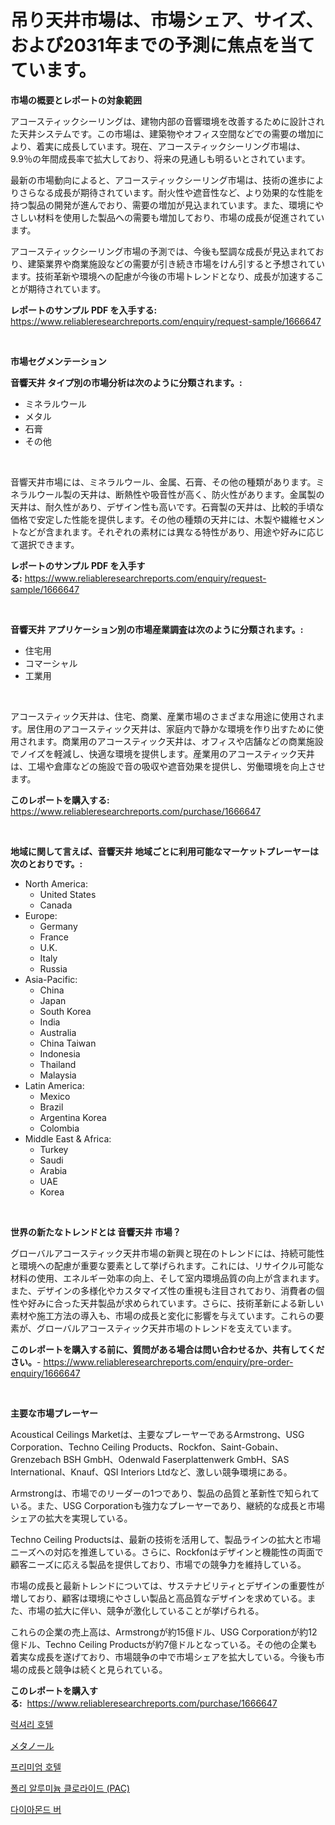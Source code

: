 <p><h1>吊り天井市場は、市場シェア、サイズ、および2031年までの予測に焦点を当てています。</h1></p><p><strong>市場の概要とレポートの対象範囲</strong></p>
<p><p>アコースティックシーリングは、建物内部の音響環境を改善するために設計された天井システムです。この市場は、建築物やオフィス空間などでの需要の増加により、着実に成長しています。現在、アコースティックシーリング市場は、9.9％の年間成長率で拡大しており、将来の見通しも明るいとされています。</p><p>最新の市場動向によると、アコースティックシーリング市場は、技術の進歩によりさらなる成長が期待されています。耐火性や遮音性など、より効果的な性能を持つ製品の開発が進んでおり、需要の増加が見込まれています。また、環境にやさしい材料を使用した製品への需要も増加しており、市場の成長が促進されています。</p><p>アコースティックシーリング市場の予測では、今後も堅調な成長が見込まれており、建築業界や商業施設などの需要が引き続き市場をけん引すると予想されています。技術革新や環境への配慮が今後の市場トレンドとなり、成長が加速することが期待されています。</p></p>
<p><strong>レポートのサンプル PDF を入手する:</strong> <a href="https://www.reliableresearchreports.com/enquiry/request-sample/1666647">https://www.reliableresearchreports.com/enquiry/request-sample/1666647</a></p>
<p>&nbsp;</p>
<p><strong>市場セグメンテーション</strong></p>
<p><strong>音響天井 タイプ別の市場分析は次のように分類されます。:</strong></p>
<p><ul><li>ミネラルウール</li><li>メタル</li><li>石膏</li><li>その他</li></ul></p>
<p>&nbsp;</p>
<p><p>音響天井市場には、ミネラルウール、金属、石膏、その他の種類があります。ミネラルウール製の天井は、断熱性や吸音性が高く、防火性があります。金属製の天井は、耐久性があり、デザイン性も高いです。石膏製の天井は、比較的手頃な価格で安定した性能を提供します。その他の種類の天井には、木製や繊維セメントなどが含まれます。それぞれの素材には異なる特性があり、用途や好みに応じて選択できます。</p></p>
<p><strong>レポートのサンプル PDF を入手する:</strong>&nbsp;<a href="https://www.reliableresearchreports.com/enquiry/request-sample/1666647">https://www.reliableresearchreports.com/enquiry/request-sample/1666647</a></p>
<p>&nbsp;</p>
<p><strong> 音響天井 アプリケーション別の市場産業調査は次のように分類されます。:</strong></p>
<p><ul><li>住宅用</li><li>コマーシャル</li><li>工業用</li></ul></p>
<p>&nbsp;</p>
<p><p>アコースティック天井は、住宅、商業、産業市場のさまざまな用途に使用されます。居住用のアコースティック天井は、家庭内で静かな環境を作り出すために使用されます。商業用のアコースティック天井は、オフィスや店舗などの商業施設でノイズを軽減し、快適な環境を提供します。産業用のアコースティック天井は、工場や倉庫などの施設で音の吸収や遮音効果を提供し、労働環境を向上させます。</p></p>
<p><strong>このレポートを購入する:</strong>&nbsp; <a href="https://www.reliableresearchreports.com/purchase/1666647">https://www.reliableresearchreports.com/purchase/1666647</a></p>
<p>&nbsp;</p>
<p><strong>地域に関して言えば、音響天井 地域ごとに利用可能なマーケットプレーヤーは次のとおりです。:</strong></p>
<p><ul>
    <li>
        North America:
        <ul>
            <li>United States</li>
            <li>Canada</li>
        </ul>
    </li>
    <li>
        Europe:
        <ul>
            <li>Germany</li>
            <li>France</li>
            <li>U.K.</li>
            <li>Italy</li>
            <li>Russia</li>
        </ul>
    </li>
    <li>
        Asia-Pacific:
        <ul>
            <li>China</li>
            <li>Japan</li>
            <li>South Korea</li>
            <li>India</li>
            <li>Australia</li>
            <li>China Taiwan</li>
            <li>Indonesia</li>
            <li>Thailand</li>
            <li>Malaysia</li>
        </ul>
    </li>
    <li>
        Latin America:
        <ul>
            <li>Mexico</li>
            <li>Brazil</li>
            <li>Argentina Korea</li>
            <li>Colombia</li>
        </ul>
    </li>
    <li>
        Middle East & Africa:
        <ul>
            <li>Turkey</li>
            <li>Saudi</li>
            <li>Arabia</li>
            <li>UAE</li>
            <li>Korea</li>
        </ul>
    </li>
    </ul></p>
<p>&nbsp;</p>
<p><strong>世界の新たなトレンドとは 音響天井 市場？</strong></p>
<p><p>グローバルアコースティック天井市場の新興と現在のトレンドには、持続可能性と環境への配慮が重要な要素として挙げられます。これには、リサイクル可能な材料の使用、エネルギー効率の向上、そして室内環境品質の向上が含まれます。また、デザインの多様化やカスタマイズ性の重視も注目されており、消費者の個性や好みに合った天井製品が求められています。さらに、技術革新による新しい素材や施工方法の導入も、市場の成長と変化に影響を与えています。これらの要素が、グローバルアコースティック天井市場のトレンドを支えています。</p></p>
<p><strong>このレポートを購入する前に、質問がある場合は問い合わせるか、共有してください。</strong>- <a href="https://www.reliableresearchreports.com/enquiry/pre-order-enquiry/1666647">https://www.reliableresearchreports.com/enquiry/pre-order-enquiry/1666647</a></p>
<p>&nbsp;</p>
<p><strong>主要な市場プレーヤー</strong></p>
<p><p>Acoustical Ceilings Marketは、主要なプレーヤーであるArmstrong、USG Corporation、Techno Ceiling Products、Rockfon、Saint-Gobain、Grenzebach BSH GmbH、Odenwald Faserplattenwerk GmbH、SAS International、Knauf、QSI Interiors Ltdなど、激しい競争環境にある。</p><p>Armstrongは、市場でのリーダーの1つであり、製品の品質と革新性で知られている。また、USG Corporationも強力なプレーヤーであり、継続的な成長と市場シェアの拡大を実現している。</p><p>Techno Ceiling Productsは、最新の技術を活用して、製品ラインの拡大と市場ニーズへの対応を推進している。さらに、Rockfonはデザインと機能性の両面で顧客ニーズに応える製品を提供しており、市場での競争力を維持している。</p><p>市場の成長と最新トレンドについては、サステナビリティとデザインの重要性が増しており、顧客は環境にやさしい製品と高品質なデザインを求めている。また、市場の拡大に伴い、競争が激化していることが挙げられる。</p><p>これらの企業の売上高は、Armstrongが約15億ドル、USG Corporationが約12億ドル、Techno Ceiling Productsが約7億ドルとなっている。その他の企業も着実な成長を遂げており、市場競争の中で市場シェアを拡大している。今後も市場の成長と競争は続くと見られている。</p></p>
<p><strong>このレポートを購入する:</strong>&nbsp;&nbsp;<a href="https://www.reliableresearchreports.com/purchase/1666647">https://www.reliableresearchreports.com/purchase/1666647</a></p>
<p><p><a href="https://github.com/wallacBahrtyinger567686/Market-Research-Report-List-1/blob/main/611569313194.md">럭셔리 호텔</a></p><p><a href="https://medium.com/@josephee58/%E3%83%A1%E3%82%BF%E3%83%8E%E3%83%BC%E3%83%AB%E5%B8%82%E5%A0%B4%E3%81%AF-2031%E5%B9%B4%E3%81%BE%E3%81%A7%E3%81%AE%E5%B8%82%E5%A0%B4%E3%82%B7%E3%82%A7%E3%82%A2-%E3%82%B5%E3%82%A4%E3%82%BA-%E3%81%8A%E3%82%88%E3%81%B3%E4%BA%88%E6%B8%AC%E3%81%AB%E7%84%A6%E7%82%B9%E3%82%92%E5%BD%93%E3%81%A6%E3%81%A6%E3%81%84%E3%81%BE%E3%81%99-36fc39a2fc8e">メタノール</a></p><p><a href="https://github.com/WilburKihn5676/Market-Research-Report-List-1/blob/main/910006213193.md">프리미엄 호텔</a></p><p><a href="https://medium.com/@everettilkinson56562023/%ED%8F%B4%EB%A6%AC-%EC%95%8C%EB%A3%A8%EB%AF%B8%EB%8A%84-%EC%97%BC%ED%99%94%EB%AC%BC-pac-%EC%8B%9C%EC%9E%A5-%EC%8B%9C%EC%9E%A5-%EC%A0%90%EC%9C%A0%EC%9C%A8-%EC%8B%9C%EC%9E%A5-%EB%8F%99%ED%96%A5-%EB%B0%8F-%EB%AF%B8%EB%9E%98-%EC%84%B1%EC%9E%A5-%ED%83%90%EC%83%89-e6c5cdd81b2a">폴리 알루미늄 클로라이드 (PAC)</a></p><p><a href="https://medium.com/@dewayneber2023/%EB%8B%A4%EC%9D%B4%EC%95%84%EB%AA%AC%EB%93%9C-%EB%B2%84-%EC%8B%9C%EC%9E%A5-%EC%A1%B0%EC%82%AC-%EB%B3%B4%EA%B3%A0%EC%84%9C-%EA%B7%B8-%EC%97%AD%EC%82%AC-%EB%B0%8F-2024%EB%85%84%EB%B6%80%ED%84%B0-2031%EB%85%84%EA%B9%8C%EC%A7%80%EC%9D%98-%EC%98%88%EC%B8%A1-a8705ccb2d45">다이아몬드 버</a></p></p>
